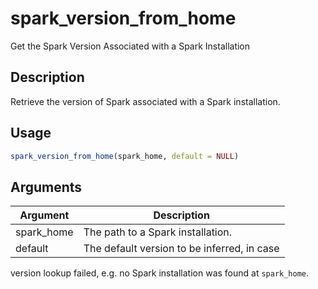# spark_version_from_home


Get the Spark Version Associated with a Spark Installation




## Description

Retrieve the version of Spark associated with a Spark installation.





## Usage
```r
spark_version_from_home(spark_home, default = NULL)
```




## Arguments


Argument      |Description
------------- |----------------
spark_home | The path to a Spark installation.
default | The default version to be inferred, in case
version lookup failed, e.g. no Spark installation was found
at ``spark_home``.






